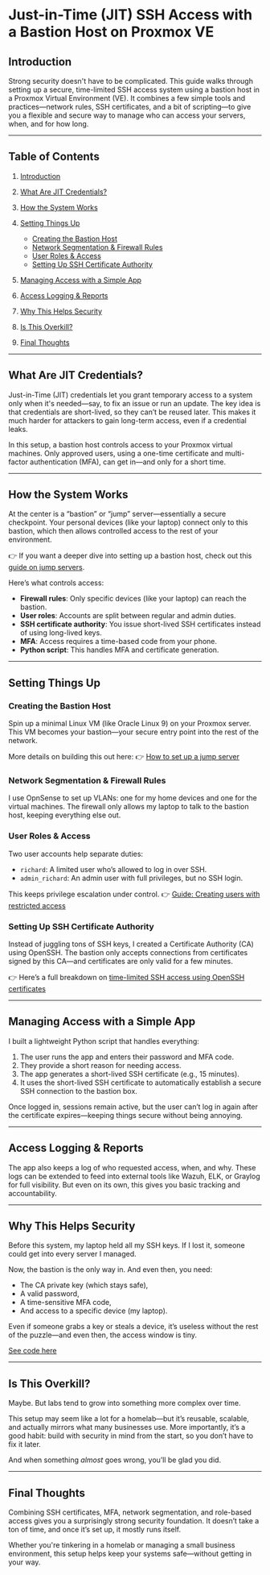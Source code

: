 # Just-in-Time (JIT) SSH Access with a Bastion Host on Proxmox VE

## Introduction

Strong security doesn't have to be complicated. This guide walks through setting up a secure, time-limited SSH access system using a bastion host in a Proxmox Virtual Environment (VE). It combines a few simple tools and practices—network rules, SSH certificates, and a bit of scripting—to give you a flexible and secure way to manage who can access your servers, when, and for how long.

---

## Table of Contents

1. [Introduction](#introduction)
2. [What Are JIT Credentials?](#what-are-jit-credentials)
3. [How the System Works](#how-the-system-works)
4. [Setting Things Up](#setting-things-up)

   * [Creating the Bastion Host](#creating-the-bastion-host)
   * [Network Segmentation & Firewall Rules](#network-segmentation--firewall-rules)
   * [User Roles & Access](#user-roles--access)
   * [Setting Up SSH Certificate Authority](#setting-up-ssh-certificate-authority)
5. [Managing Access with a Simple App](#managing-access-with-a-simple-app)
6. [Access Logging & Reports](#access-logging--reports)
7. [Why This Helps Security](#why-this-helps-security)
8. [Is This Overkill?](#is-this-overkill)
9. [Final Thoughts](#final-thoughts)

---


## What Are JIT Credentials?

Just-in-Time (JIT) credentials let you grant temporary access to a system only when it's needed—say, to fix an issue or run an update. The key idea is that credentials are short-lived, so they can’t be reused later. This makes it much harder for attackers to gain long-term access, even if a credential leaks.

In this setup, a bastion host controls access to your Proxmox virtual machines. Only approved users, using a one-time certificate and multi-factor authentication (MFA), can get in—and only for a short time.

---

## How the System Works

At the center is a “bastion” or “jump” server—essentially a secure checkpoint. Your personal devices (like your laptop) connect only to this bastion, which then allows controlled access to the rest of your environment.

👉 If you want a deeper dive into setting up a bastion host, check out this [guide on jump servers](https://richard-sebos.github.io/sebostechnology/posts/Jump-Server/).

Here’s what controls access:

* **Firewall rules**: Only specific devices (like your laptop) can reach the bastion.
* **User roles**: Accounts are split between regular and admin duties.
* **SSH certificate authority**: You issue short-lived SSH certificates instead of using long-lived keys.
* **MFA**: Access requires a time-based code from your phone.
* **Python script**: This handles MFA and certificate generation.

---

## Setting Things Up

### Creating the Bastion Host

Spin up a minimal Linux VM (like Oracle Linux 9) on your Proxmox server. This VM becomes your bastion—your secure entry point into the rest of the network.

More details on building this out here:
👉 [How to set up a jump server](https://richard-sebos.github.io/sebostechnology/posts/Jump-Server/)

### Network Segmentation & Firewall Rules

I use OpnSense to set up VLANs: one for my home devices and one for the virtual machines. The firewall only allows my laptop to talk to the bastion host, keeping everything else out.

### User Roles & Access

Two user accounts help separate duties:

* `richard`: A limited user who’s allowed to log in over SSH.
* `admin_richard`: An admin user with full privileges, but no SSH login.

This keeps privilege escalation under control.
👉 [Guide: Creating users with restricted access](https://richard-sebos.github.io/sebostechnology/posts/Restricted-Access/)

### Setting Up SSH Certificate Authority

Instead of juggling tons of SSH keys, I created a Certificate Authority (CA) using OpenSSH. The bastion only accepts connections from certificates signed by this CA—and certificates are only valid for a few minutes.

👉 Here’s a full breakdown on [time-limited SSH access using OpenSSH certificates](https://richard-sebos.github.io/sebostechnology/posts/OpenSSH-Cert-SSH-Keys/)

---

## Managing Access with a Simple App

I built a lightweight Python script that handles everything:

1. The user runs the app and enters their password and MFA code.
2. They provide a short reason for needing access.
3. The app generates a short-lived SSH certificate (e.g., 15 minutes).
4. It uses the short-lived SSH certificate to automatically establish a secure SSH connection to the bastion box.

Once logged in, sessions remain active, but the user can’t log in again after the certificate expires—keeping things secure without being annoying.

---

## Access Logging & Reports

The app also keeps a log of who requested access, when, and why. These logs can be extended to feed into external tools like Wazuh, ELK, or Graylog for full visibility. But even on its own, this gives you basic tracking and accountability.

---

## Why This Helps Security

Before this system, my laptop held all my SSH keys. If I lost it, someone could get into every server I managed.

Now, the bastion is the only way in. And even then, you need:

* The CA private key (which stays safe),
* A valid password,
* A time-sensitive MFA code,
* And access to a specific device (my laptop).

Even if someone grabs a key or steals a device, it’s useless without the rest of the puzzle—and even then, the access window is tiny.

[See code here](https://github.com/richard-sebos/sebostechnology/tree/main/assets/code/jit)

---

## Is This Overkill?

Maybe. But labs tend to grow into something more complex over time.

This setup may seem like a lot for a homelab—but it’s reusable, scalable, and actually mirrors what many businesses use. More importantly, it’s a good habit: build with security in mind from the start, so you don’t have to fix it later.

And when something *almost* goes wrong, you’ll be glad you did.

---

## Final Thoughts

Combining SSH certificates, MFA, network segmentation, and role-based access gives you a surprisingly strong security foundation. It doesn’t take a ton of time, and once it’s set up, it mostly runs itself.

Whether you're tinkering in a homelab or managing a small business environment, this setup helps keep your systems safe—without getting in your way.
